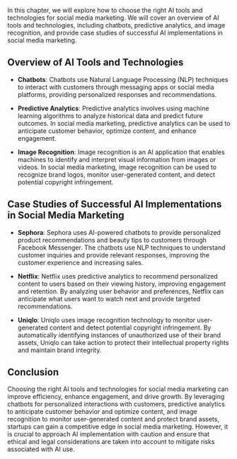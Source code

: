 

In this chapter, we will explore how to choose the right AI tools and technologies for social media marketing. We will cover an overview of AI tools and technologies, including chatbots, predictive analytics, and image recognition, and provide case studies of successful AI implementations in social media marketing.

Overview of AI Tools and Technologies
-------------------------------------

* **Chatbots**: Chatbots use Natural Language Processing (NLP) techniques to interact with customers through messaging apps or social media platforms, providing personalized responses and recommendations.

* **Predictive Analytics**: Predictive analytics involves using machine learning algorithms to analyze historical data and predict future outcomes. In social media marketing, predictive analytics can be used to anticipate customer behavior, optimize content, and enhance engagement.

* **Image Recognition**: Image recognition is an AI application that enables machines to identify and interpret visual information from images or videos. In social media marketing, image recognition can be used to recognize brand logos, monitor user-generated content, and detect potential copyright infringement.

Case Studies of Successful AI Implementations in Social Media Marketing
-----------------------------------------------------------------------

* **Sephora**: Sephora uses AI-powered chatbots to provide personalized product recommendations and beauty tips to customers through Facebook Messenger. The chatbots use NLP techniques to understand customer inquiries and provide relevant responses, improving the customer experience and increasing sales.

* **Netflix**: Netflix uses predictive analytics to recommend personalized content to users based on their viewing history, improving engagement and retention. By analyzing user behavior and preferences, Netflix can anticipate what users want to watch next and provide targeted recommendations.

* **Uniqlo**: Uniqlo uses image recognition technology to monitor user-generated content and detect potential copyright infringement. By automatically identifying instances of unauthorized use of their brand assets, Uniqlo can take action to protect their intellectual property rights and maintain brand integrity.

Conclusion
----------

Choosing the right AI tools and technologies for social media marketing can improve efficiency, enhance engagement, and drive growth. By leveraging chatbots for personalized interactions with customers, predictive analytics to anticipate customer behavior and optimize content, and image recognition to monitor user-generated content and protect brand assets, startups can gain a competitive edge in social media marketing. However, it is crucial to approach AI implementation with caution and ensure that ethical and legal considerations are taken into account to mitigate risks associated with AI use.
